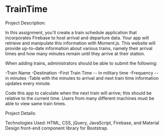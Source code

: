 
# TrainTime

Project Description:

In this assignment, you'll create a train schedule application that incorporates Firebase to host arrival and departure data. Your app will retrieve and manipulate this information with Moment.js. This website will provide up-to-date information about various trains, namely their arrival times and how many minutes remain until they arrive at their station.

When adding trains, administrators should be able to submit the following:

-Train Name
-Destination
-First Train Time -- in military time
-Frequency -- in minutes
-Table with the minutes to arrival and next train time information updates every minute.


Code this app to calculate when the next train will arrive; this should be relative to the current time.
Users from many different machines must be able to view same train times.

Project Details:

Technologies Used: HTML, CSS, jQuery, JavaScript, Firebase, and Material Design front-end component library for Bootstrap.

